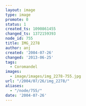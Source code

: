 ```yaml
---
layout: image
type: image
promote: 0
status: 1
created_ts: 1090861455
changed_ts: 1372159393
node_id: 755
title: IMG_2278
author: anj
created: '2004-07-26'
changed: '2013-06-25'
tags:
  - Coromandel
images:
  - image/images/img_2278-755.jpg
url: "/2004/07/26/img_2278/"
aliases:
  - "/node/755/"
date: '2004-07-26'
---
```


